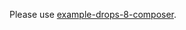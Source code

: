 Please use [example-drops-8-composer](https://github.com/pantheon-systems/example-drops-8-composer).
